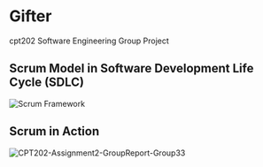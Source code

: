 # Gifter
 cpt202 Software Engineering Group Project

## Scrum Model in Software Development Life Cycle (SDLC)
![Scrum Framework](https://github.com/YuezhenQin/Gifter/assets/37969376/a647cfb9-d412-4278-89b1-679a38606bcc)


 ## Scrum in Action
![CPT202-Assignment2-GroupReport-Group33](https://github.com/YuezhenQin/Gifter/assets/37969376/edf8baee-c16f-40ce-bae1-4e7401d7a960)
